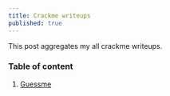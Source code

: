 ```yaml
---
title: Crackme writeups 
published: true
---
```


This post aggregates my all crackme writeups.

### Table of content

1. [Guessme](crackme/guessme.html)